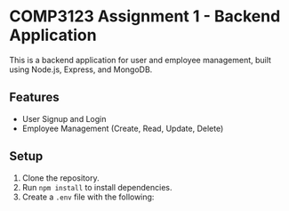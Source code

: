 # COMP3123 Assignment 1 - Backend Application

This is a backend application for user and employee management, built using Node.js, Express, and MongoDB.

## Features
- User Signup and Login
- Employee Management (Create, Read, Update, Delete)

## Setup
1. Clone the repository.
2. Run `npm install` to install dependencies.
3. Create a `.env` file with the following:
